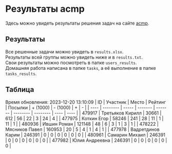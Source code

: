 # Результаты acmp
Здесь можно увидеть результаты решения задач на сайте [acmp](https://acmp.ru). 

## Результаты
Все решенные задачи можно увидеть в `results.xlsx`.  
Результаты всей группы можно увидеть ниже и в `results.txt`.  
Свои результаты можно посмотреть в папке `users_results`.  
Домашняя работа написана в папке `tasks`, а её выполнение в папке `tasks_results`.

## Таблица
Время обновления: 2023-12-20 13:10:09
| ID   | Участник | Место | Рейтинг | Посылки | + (1000) | - (1000) | +    | -    |
| ---- | -------- | ----- | ------- | ------- | -------- | -------- | ---- | ---- |
| 479917 | Третьяков Кирилл | 30661 | 612 | 56 | 22 | 3 | 24 | 4 |
| 477975 | Коткин Егор | 58246 | 241 | 28 | 11 | 1 | 11 | 1 |
| 480936 | Ившин Роман | 121148 | 48 | 6 | 3 | 1 | 3 | 1 |
| 478222 | Мясников Павел | 160953 | 20 | 5 | 4 | 1 | 4 | 1 |
| 477978 | Вадретдинов Карим | 246391 | 0 | 0 | 0 | 0 | 0 | 0 |
| 480961 | Самарин Михаил | 246391 | 0 | 0 | 0 | 0 | 0 | 0 |
| 477982 | Юлия Андреевна | 246391 | 0 | 0 | 0 | 0 | 0 | 0 |
